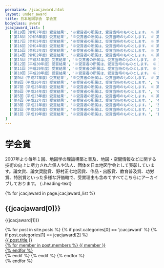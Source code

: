 ```yaml
---
permalink: /jcacjaward.html
layout: under_award
title: 日本地図学会　学会賞
bodyclass: award
jcacjaward_list: [
  ['第19回（令和7年度）受賞結果', '※受賞者の所属は、受賞当時のものとします。　※ 第19回（令和7年度）野村正七地図賞は該当なし。', '19th'],
  ['第18回（令和6年度）受賞結果', '※受賞者の所属は、受賞当時のものとします。　※ 第18回（令和6年度）野村正七地図賞は該当なし。', '18th'],
  ['第17回（令和5年度）受賞結果', '※受賞者の所属は、受賞当時のものとします。　※ 第17回（令和5年度）野村正七地図賞・論文奨励賞は該当なし。', '17th'],
  ['第16回（令和4年度）受賞結果', '※受賞者の所属は、受賞当時のものとします。　※ 第16回（令和4年度）野村正七地図賞・論文奨励賞は該当なし。', '16th'],
  ['第15回（令和3年度）受賞結果', '※受賞者の所属は、受賞当時のものとします。　※ 第15回（令和3年度）論文奨励賞は該当なし。', '15th'],
  ['第14回（令和2年度）受賞結果', '※受賞者の所属は、受賞当時のものとします。　※ 第14回（令和2年度）野村正七地図賞・論文奨励賞は該当なし。', '14th'],
  ['第13回（平成31年度）受賞結果', '※受賞者の所属は、受賞当時のものとします。　※ 第13回（平成31年度）野村正七地図賞は候補者辞退のため該当なし。', '13th'],
  ['第12回（平成30年度）受賞結果', '※受賞者の所属は、受賞当時のものとします。　※ 第12回（平成30年度）野村正七地図賞は該当なし。', '12th'],
  ['第11回（平成29年度）受賞結果', '※受賞者の所属は、受賞当時のものとします。　※ 第11回（平成29年度）論文奨励賞は該当なし。', '11th'],
  ['第10回（平成28年度）受賞結果', '※受賞者の所属は、受賞当時のものとします。　※ 第10回（平成28年度）論文奨励賞は該当なし。', '10th'],
  ['第9回（平成27年度）受賞結果', '※受賞者の所属は、受賞当時のものとします。　※ 第9回（平成27年度）論文奨励賞は該当なし。', '9th'],
  ['第8回（平成26年度）受賞結果', '※受賞者の所属は、受賞当時のものとします。', '8th'],
  ['第7回（平成25年度）受賞結果', '※受賞者の所属は、受賞当時のものとします。　※ 第7回（平成25年度）論文奨励賞は該当なし。', '7th'],
  ['第6回（平成24年度）受賞結果', '※受賞者の所属は、受賞当時のものとします。', '6th'],
  ['第5回（平成23年度）受賞結果', '※受賞者の所属は、受賞当時のものとします。　※ 第5回（平成23年度）論文奨励賞は該当なし。', '5th'],
  ['第4回（平成22年度）受賞結果', '※受賞者の所属は、受賞当時のものとします。', '4th'],
  ['第3回（平成21年度）受賞結果', '※受賞者の所属は、受賞当時のものとします。', '3rd'],
  ['第2回（平成20年度）受賞結果', '※受賞者の所属は、受賞当時のものとします。', '2nd'],
  ['第1回（平成19年度）受賞結果', '※受賞者の所属は、受賞当時のものとします。', '1st'],
]
---
```


# 学会賞
2007年より毎年１回、地図学の理論構築と普及、地図・空間情報などに関する技術の向上に尽力された個人や法人、団体を日本地図学会として表彰しています。論文賞、論文奨励賞、野村正七地図賞、作品・出版賞、教育普及賞、功労賞、特別賞といった多様な評価軸で、受賞理由も含めてすべてこちらにアーカイブしております。
{:.heading-text}

{% for jcacjaward in page.jcacjaward_list %}
<div class="top-section">
  <h2>{{jcacjaward[0]}}</h2>
  <p class="heading-text">{{jcacjaward[1]}}</p>
  <div class="award-list">
    {% for post in site.posts %}
      {% if post.categories[0] == 'jcacjaward' %}
      {% if post.categories[1] == jcacjaward[2] %}
      <div class="list-box">
        <a href="{{ post.url | relative_url }}" class="list-box-inner">
          <div class="box-icon"><img src="{{ site.baseurl }}{{ post.thumbnail }}" class="w-100" alt=""></div>
          <div class="box-title">{{ post.title }}</div>
          <div class="box-members">
            {% for member in post.members %}
            {{ member }}<br>
            {% endfor %}
          </div>
        </a>
      </div>
      {% endif %}
      {% endif %}
    {% endfor %}
  </div>
</div>
{% endfor %}
